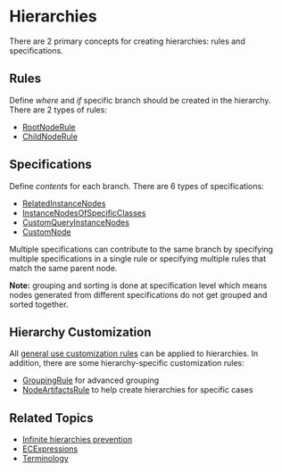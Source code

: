 # Hierarchies

There are 2 primary concepts for creating hierarchies: rules and specifications.

## Rules

Define *where* and *if* specific branch should be created in the hierarchy. There are 2 types of rules:

- [RootNodeRule](./RootNodeRule.md)
- [ChildNodeRule](./ChildNodeRule.md)

## Specifications

Define *contents* for each branch. There are 6 types of specifications:

- [RelatedInstanceNodes](./RelatedInstanceNodes.md)
- [InstanceNodesOfSpecificClasses](./InstanceNodesOfSpecificClasses.md)
- [CustomQueryInstanceNodes](./CustomQueryInstanceNodes.md)
- [CustomNode](./CustomNode.md)

Multiple specifications can contribute to the same branch by specifying multiple
specifications in a single rule or specifying multiple rules that match the same
parent node.

**Note:**  grouping and sorting is done at specification level which
means nodes generated from different specifications do not get grouped and sorted together.

## Hierarchy Customization

All [general use customization rules](../Customization/index.md#rules) can be applied to hierarchies. In addition, there
are some hierarchy-specific customization rules:

- [GroupingRule](./GroupingRule.md) for advanced grouping
- [NodeArtifactsRule](./NodeArtifactsRule.md) to help create hierarchies for specific cases

## Related Topics

- [Infinite hierarchies prevention](./InfiniteHierarchiesPrevention.md)
- [ECExpressions](./ECExpressions.md)
- [Terminology](./Terminology.md)
